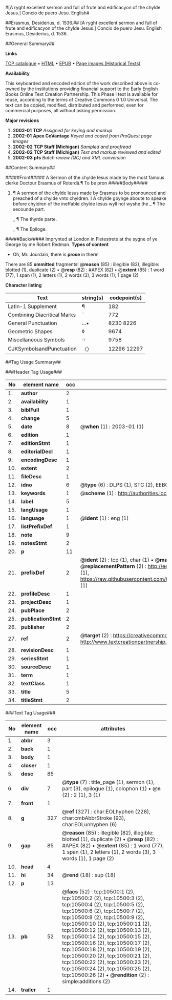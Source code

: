 #[A ryght excellent sermon and full of frute and edificacyon of the chylde Jesus.] Concio de puero Jesu. English#

##Erasmus, Desiderius, d. 1536.##
[A ryght excellent sermon and full of frute and edificacyon of the chylde Jesus.]
Concio de puero Jesu. English
Erasmus, Desiderius, d. 1536.

##General Summary##

**Links**

[TCP catalogue](http://www.ota.ox.ac.uk/tcp/)  • 
[HTML](http://tei.it.ox.ac.uk/tcp/Texts-HTML/free/A00/A00393.html)  • 
[EPUB](http://tei.it.ox.ac.uk/tcp/Texts-EPUB/free/A00/A00393.epub) • 
[Page images (Historical Texts)](https://data.historicaltexts.jisc.ac.uk/view?pubId=eebo-99845591e&pageId=eebo-99845591e-10500-1)

**Availability**

This keyboarded and encoded edition of the
	       work described above is co-owned by the institutions
	       providing financial support to the Early English Books
	       Online Text Creation Partnership. This Phase I text is
	       available for reuse, according to the terms of Creative
	       Commons 0 1.0 Universal. The text can be copied,
	       modified, distributed and performed, even for
	       commercial purposes, all without asking permission.

**Major revisions**

1. __2002-01__ __TCP__ *Assigned for keying and markup*
1. __2002-01__ __Apex CoVantage__ *Keyed and coded from ProQuest page images*
1. __2002-02__ __TCP Staff (Michigan)__ *Sampled and proofread*
1. __2002-02__ __TCP Staff (Michigan)__ *Text and markup reviewed and edited*
1. __2002-03__ __pfs__ *Batch review (QC) and XML conversion*

##Content Summary##

#####Front#####
A Sermon of the chylde Iesus made by the most famous clerke Doctour Erasmus of Roterdā.¶ To be pron
#####Body#####

1. ¶ A sermon of the chylde Iesus made by Erasmus to be pronounced and preached of a chylde vnto chyldren.
I A chylde goynge aboute to speake before chyldren of the ineffable chylde Iesus wyll not wyshe the 
    _ ¶ The secounde part.

    _ ¶ The thyrde parte.

    _ ¶ The Epiloge.

#####Back#####
Imprynted at London in Fletestrete at the sygne of ye George by me Robert Redman.
**Types of content**

  * Oh, Mr. Jourdain, there is **prose** in there!

There are 85 **ommitted** fragments! 
 @__reason__ (85) : illegible (82), illegible: blotted (1), duplicate (2)  •  @__resp__ (82) : #APEX (82)  •  @__extent__ (85) : 1 word (77), 1 span (1), 2 letters (1), 2 words (3), 3 words (1), 1 page (2)

**Character listing**


|Text|string(s)|codepoint(s)|
|---|---|---|
|Latin-1 Supplement|¶|182|
|Combining             Diacritical Marks|̄|772|
|General Punctuation|…•|8230 8226|
|Geometric Shapes|◊|9674|
|Miscellaneous Symbols|☞|9758|
|CJKSymbolsandPunctuation|〈〉|12296 12297|

##Tag Usage Summary##

###Header Tag Usage###

|No|element name|occ|attributes|
|---|---|---|---|
|1.|__author__|2||
|2.|__availability__|1||
|3.|__biblFull__|1||
|4.|__change__|5||
|5.|__date__|8| @__when__ (1) : 2003-01 (1)|
|6.|__edition__|1||
|7.|__editionStmt__|1||
|8.|__editorialDecl__|1||
|9.|__encodingDesc__|1||
|10.|__extent__|2||
|11.|__fileDesc__|1||
|12.|__idno__|6| @__type__ (6) : DLPS (1), STC (2), EEBO-CITATION (1), PROQUEST (1), VID (1)|
|13.|__keywords__|1| @__scheme__ (1) : http://authorities.loc.gov/ (1)|
|14.|__label__|5||
|15.|__langUsage__|1||
|16.|__language__|1| @__ident__ (1) : eng (1)|
|17.|__listPrefixDef__|1||
|18.|__note__|9||
|19.|__notesStmt__|2||
|20.|__p__|11||
|21.|__prefixDef__|2| @__ident__ (2) : tcp (1), char (1)  •  @__matchPattern__ (2) : ([0-9\-]+):([0-9IVX]+) (1), (.+) (1)  •  @__replacementPattern__ (2) : http://eebo.chadwyck.com/downloadtiff?vid=$1&page=$2 (1), https://raw.githubusercontent.com/textcreationpartnership/Texts/master/tcpchars.xml#$1 (1)|
|22.|__profileDesc__|1||
|23.|__projectDesc__|1||
|24.|__pubPlace__|2||
|25.|__publicationStmt__|2||
|26.|__publisher__|2||
|27.|__ref__|2| @__target__ (2) : https://creativecommons.org/publicdomain/zero/1.0/ (1), http://www.textcreationpartnership.org/docs/. (1)|
|28.|__revisionDesc__|1||
|29.|__seriesStmt__|1||
|30.|__sourceDesc__|1||
|31.|__term__|1||
|32.|__textClass__|1||
|33.|__title__|5||
|34.|__titleStmt__|2||


###Text Tag Usage###

|No|element name|occ|attributes|
|---|---|---|---|
|1.|__abbr__|3||
|2.|__back__|1||
|3.|__body__|1||
|4.|__closer__|1||
|5.|__desc__|85||
|6.|__div__|7| @__type__ (7) : title_page (1), sermon (1), part (3), epilogue (1), colophon (1)  •  @__n__ (2) : 2 (1), 3 (1)|
|7.|__front__|1||
|8.|__g__|327| @__ref__ (327) : char:EOLhyphen (228), char:cmbAbbrStroke (93), char:EOLunhyphen (6)|
|9.|__gap__|85| @__reason__ (85) : illegible (82), illegible: blotted (1), duplicate (2)  •  @__resp__ (82) : #APEX (82)  •  @__extent__ (85) : 1 word (77), 1 span (1), 2 letters (1), 2 words (3), 3 words (1), 1 page (2)|
|10.|__head__|4||
|11.|__hi__|34| @__rend__ (18) : sup (18)|
|12.|__p__|13||
|13.|__pb__|52| @__facs__ (52) : tcp:10500:1 (2), tcp:10500:2 (2), tcp:10500:3 (2), tcp:10500:4 (2), tcp:10500:5 (2), tcp:10500:6 (2), tcp:10500:7 (2), tcp:10500:8 (2), tcp:10500:9 (2), tcp:10500:10 (2), tcp:10500:11 (2), tcp:10500:12 (2), tcp:10500:13 (2), tcp:10500:14 (2), tcp:10500:15 (2), tcp:10500:16 (2), tcp:10500:17 (2), tcp:10500:18 (2), tcp:10500:19 (2), tcp:10500:20 (2), tcp:10500:21 (2), tcp:10500:22 (2), tcp:10500:23 (2), tcp:10500:24 (2), tcp:10500:25 (2), tcp:10500:26 (2)  •  @__rendition__ (2) : simple:additions (2)|
|14.|__trailer__|1||
